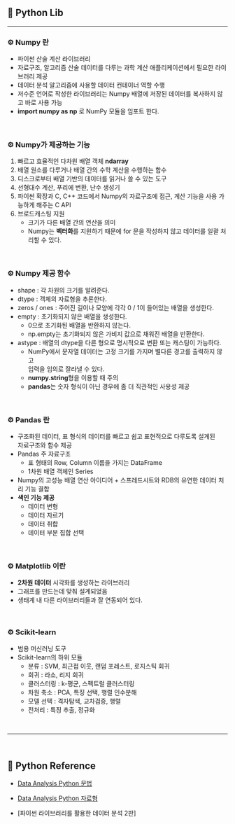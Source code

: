 ## **🧾 Python Lib**

***

### **⚙ Numpy 란**

- 파이썬 산술 계산 라이브러리
- 자료구조, 알고리즘 산술 데이터를 다루는 과학 계산 애플리케이션에서 필요한 라이브러리 제공
- 데이터 분석 알고리즘에 사용할 데이터 컨테이너 역할 수행
- 저수준 언어로 작성한 라이브러리는 Numpy 배열에 저장된 데이터를 복사하지 않고 바로 사용 가능
- **import numpy as np** 로 NumPy 모듈을 임포트 한다.

<br>



### **⚙ Numpy가 제공하는 기능**

1. 빠르고 효율적인 다차원 배열 객체 **ndarray**
2. 배열 원소를 다루거나 배열 간의 수학 계산을 수행하는 함수
3. 디스크로부터 배열 기반의 데이터를 읽거나 쓸 수 있는 도구
4. 선형대수 계산, 푸리에 변환, 난수 생성기
5. 파이썬 확장과 C, C++ 코드에서 Numpy의 자료구조에 접근, 계산 기능을 사용 가능하게 해주는 C API
6. 브로드캐스팅 지원
   - 크기가 다른 배열 간의 연산을 의미
   - Numpy는 **벡터화**를 지원하기 때문에 for 문을 작성하지 않고 데이터를 일괄 처리할 수 있다.

<br> 

### **⚙ Numpy 제공 함수**

- shape : 각 차원의 크기를 알려준다.
- dtype : 객체의 자료형을 추론한다.
- zeros / ones : 주어진 길이나 모양에 각각 0 / 1이 들어있는 배열을 생성한다.
- empty : 초기화되지 않은 배열을 생성한다.
  - 0으로 초기화된 배열을 반환하지 않는다.
  - np.empty는 초기화되지 않은 가비지 값으로 채워진 배열을 반환한다.
- astype : 배열의 dtype을 다른 형으로 명시적으로 변환 또는 캐스팅이 가능하다.
  - NumPy에서 문자열 데이터는 고정 크기를 가지며 별다른 경고를 출력하지 않고<br> 입력을 임의로 잘라낼 수 있다.
  - **numpy.string**형을 이용할 때 주의
  - **pandas**는 숫자 형식이 아닌 경우에 좀 더 직관적인 사용성 제공

<br>

### **⚙ Pandas 란**

- 구조화된 데이터, 표 형식의 데이터를 빠르고 쉽고 표현적으로 다루도록 설계된 <br>자료구조와 함수 제공
- Pandas 주 자료구조
  - 표 형태의 Row, Column 이름을 가지는 DataFrame
  - 1차원 배열 객체인 Series
- Numpy의 고성능 배열 연산 아이디어 + 스프레드시트와 RDB의 유연한 데이터 처리 기능 결합
- **색인 기능 제공**
  - 데이터 변형
  - 데이터 자르기
  - 데이터 취합
  - 데이터 부분 집합 선택

<br>



### **⚙ Matplotlib 이란**

- **2차원 데이터** 시각화를 생성하는 라이브러리
- 그래프를 만드는데 맞춰 설계되었음
- 생태계 내 다른 라이브러리들과 잘 연동되어 있다.



<br>

### **⚙ Scikit-learn**

- 범용 머신러닝 도구
- Scikit-learn의 하위 모듈
  - 분류 : SVM, 최근접 이웃, 랜덤 포레스트, 로지스틱 회귀
  - 회귀 : 라소, 리지 회귀
  - 클러스터링 : k-평균, 스펙트럴 클러스터링
  - 차원 축소 : PCA, 특징 선택, 행렬 인수분해
  - 모델 선택 : 격자탐색, 교차검증, 행렬
  - 전처리 : 특징 추출, 정규화

<br>

***

<br> 

## **📌 Python Reference**

- [Data Analysis Python 문법](https://github.com/Lee-HyeongSeok/Data_Analysis/blob/master/DataAnalysisExampleCode/Python%EB%AC%B8%EB%B2%95.md)
- [Data Analysis Python 자료형](https://github.com/Lee-HyeongSeok/Data_Analysis/blob/master/DataAnalysisExampleCode/Python%EC%9E%90%EB%A3%8C%ED%98%95.md)

- [파이썬 라이브러리를 활용한 데이터 분석 2판]